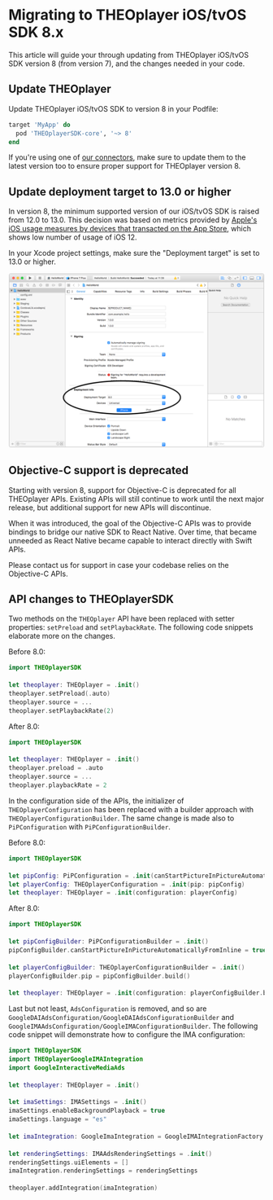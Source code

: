 # Migrating to THEOplayer iOS/tvOS SDK 8.x

This article will guide your through updating from THEOplayer iOS/tvOS SDK version 8 (from version 7),
and the changes needed in your code.

## Update THEOplayer

Update THEOplayer iOS/tvOS SDK to version 8 in your Podfile:

```ruby
target 'MyApp' do
  pod 'THEOplayerSDK-core', '~> 8'
end
```

If you're using one of [our connectors](/theoplayer/connectors/ios/),
make sure to update them to the latest version too to ensure proper support for THEOplayer version 8.

## Update deployment target to 13.0 or higher

In version 8, the minimum supported version of our iOS/tvOS SDK is raised from 12.0 to 13.0.
This decision was based on metrics provided by [Apple's iOS usage measures by devices that transacted on the App
Store](https://developer.apple.com/support/app-store/), which shows low number of usage of iOS 12.

In your Xcode project settings, make sure the "Deployment target" is set to 13.0 or higher.

![Screenshot of Xcode project settings](../../../../../theoplayer/assets/img/xcode-deployment-target.png)

## Objective-C support is deprecated

Starting with version 8, support for Objective-C is deprecated for all THEOplayer APIs.
Existing APIs will still continue to work until the next major release, but additional support for new APIs will discontinue.

When it was introduced, the goal of the Objective-C APIs was to provide bindings to bridge our native SDK to React Native.
Over time, that became unneeded as React Native became capable to interact directly with Swift APIs.

Please contact us for support in case your codebase relies on the Objective-C APIs.

## API changes to THEOplayerSDK

Two methods on the `THEOplayer` API have been replaced with setter properties: `setPreload` and `setPlaybackRate`.
The following code snippets elaborate more on the changes.

Before 8.0:

```swift
import THEOplayerSDK

let theoplayer: THEOplayer = .init()
theoplayer.setPreload(.auto)
theoplayer.source = ...
theoplayer.setPlaybackRate(2)
```

After 8.0:

```swift
import THEOplayerSDK

let theoplayer: THEOplayer = .init()
theoplayer.preload = .auto
theoplayer.source = ...
theoplayer.playbackRate = 2
```

In the configuration side of the APIs, the initializer of `THEOplayerConfiguration` has been replaced with a builder approach with `THEOplayerConfigurationBuilder`. The same change is made also to `PiPConfiguration` with `PiPConfigurationBuilder`.

Before 8.0:

```swift
import THEOplayerSDK

let pipConfig: PiPConfiguration = .init(canStartPictureInPictureAutomaticallyFromInline: true)
let playerConfig: THEOplayerConfiguration = .init(pip: pipConfig)
let theoplayer: THEOplayer = .init(configuration: playerConfig)
```

After 8.0:

```swift
import THEOplayerSDK

let pipConfigBuilder: PiPConfigurationBuilder = .init()
pipConfigBuilder.canStartPictureInPictureAutomaticallyFromInline = true

let playerConfigBuilder: THEOplayerConfigurationBuilder = .init()
playerConfigBuilder.pip = pipConfigBuilder.build()

let theoplayer: THEOplayer = .init(configuration: playerConfigBuilder.build())
```

Last but not least, `AdsConfiguration` is removed, and so are `GoogleDAIAdsConfiguration/GoogleDAIAdsConfigurationBuilder` and `GoogleIMAAdsConfiguration/GoogleIMAConfigurationBuilder`.
The following code snippet will demonstrate how to configure the IMA configuration:

```swift
import THEOplayerSDK
import THEOplayerGoogleIMAIntegration
import GoogleInteractiveMediaAds

let theoplayer: THEOplayer = .init()

let imaSettings: IMASettings = .init()
imaSettings.enableBackgroundPlayback = true
imaSettings.language = "es"

let imaIntegration: GoogleImaIntegration = GoogleIMAIntegrationFactory.createIntegration(on: theoplayer, with: imaSettings)

let renderingSettings: IMAAdsRenderingSettings = .init()
renderingSettings.uiElements = []
imaIntegration.renderingSettings = renderingSettings

theoplayer.addIntegration(imaIntegration)
```
